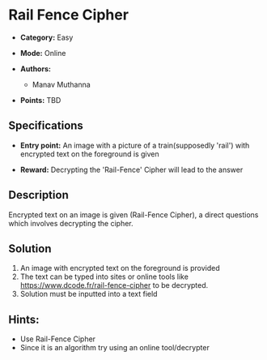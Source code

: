 # Rail Fence Cipher

* **Category:** Easy
* **Mode:** Online
* **Authors:**
  * Manav Muthanna

* **Points:** TBD

## Specifications

* **Entry point:** An image with a picture of a train(supposedly 'rail') with encrypted text on the foreground is given

* **Reward:** Decrypting the 'Rail-Fence' Cipher will lead to the answer

## Description

Encrypted text on an image is given (Rail-Fence Cipher), a direct questions which involves decrypting the cipher.

## Solution

1. An image with encrypted text on the foreground is provided
2. The text can be typed into sites or online tools like https://www.dcode.fr/rail-fence-cipher to be decrypted.
3. Solution must be inputted into a text field

## Hints:

 - Use Rail-Fence Cipher
 - Since it is an algorithm try using an online tool/decrypter